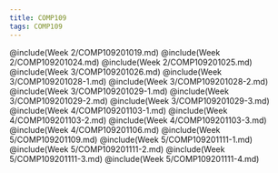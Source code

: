 ```yaml
---
title: COMP109
tags: COMP109
---
```

@include(Week 2/COMP109201019.md)
@include(Week 2/COMP109201024.md)
@include(Week 2/COMP109201025.md)
@include(Week 3/COMP109201026.md)
@include(Week 3/COMP109201028-1.md)
@include(Week 3/COMP109201028-2.md)
@include(Week 3/COMP109201029-1.md)
@include(Week 3/COMP109201029-2.md)
@include(Week 3/COMP109201029-3.md)
@include(Week 4/COMP109201103-1.md)
@include(Week 4/COMP109201103-2.md)
@include(Week 4/COMP109201103-3.md)
@include(Week 4/COMP109201106.md)
@include(Week 5/COMP109201109.md)
@include(Week 5/COMP109201111-1.md)
@include(Week 5/COMP109201111-2.md)
@include(Week 5/COMP109201111-3.md)
@include(Week 5/COMP109201111-4.md)